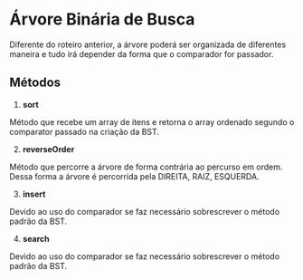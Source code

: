 # Árvore Binária de Busca

Diferente do roteiro anterior, a árvore poderá ser organizada de diferentes maneira e 
tudo irá depender da forma que o comparador for passador.

## Métodos

1. **sort**

Método que recebe um array de itens e retorna o array ordenado segundo o comparator passado
na criação da BST.

2. **reverseOrder**

Método que percorre a árvore de forma contrária ao percurso em ordem. 
Dessa forma a árvore é percorrida pela DIREITA, RAIZ, ESQUERDA.

3. **insert**

Devido ao uso do comparador se faz necessário sobrescrever o método padrão da BST.

4. **search**

Devido ao uso do comparador se faz necessário sobrescrever o método padrão da BST.